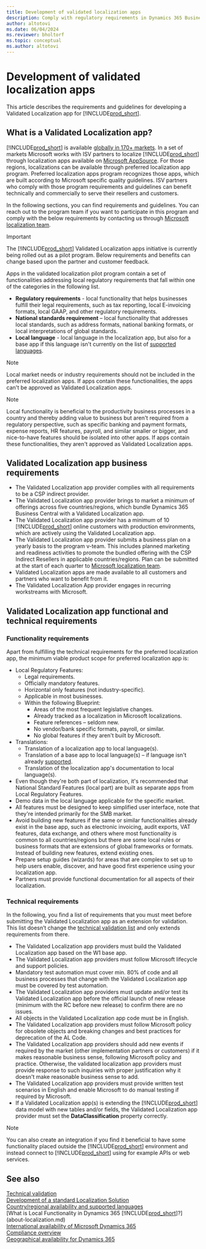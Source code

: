 ```yaml
---
title: Development of validated localization apps
description: Comply with regulatory requirements in Dynamics 365 Business Central as a Validated Localization App.
author: altotovi
ms.date: 06/04/2024
ms.reviewer: bholtorf
ms.topic: conceptual
ms.author: altotovi
---
```


# Development of validated localization apps

This article describes the requirements and guidelines for developing a Validated Localization app for [!INCLUDE[prod_short](includes/prod_short.md)].

## What is a Validated Localization app?

[!INCLUDE[prod_short](includes/prod_short.md)] is available [globally in 170+ markets](/dynamics365/business-central/dev-itpro/compliance/apptest-countries-and-translations?toc=/dynamics365/business-central/toc.json). In a set of markets Microsoft works with ISV partners to localize [!INCLUDE[prod_short](includes/prod_short.md)] through localization apps available on [Microsoft AppSource](https://go.microsoft.com/fwlink/?linkid=2081646). For those regions, localizations can be available through preferred localization app program. Preferred localization apps program recognizes those apps, which are built according to Microsoft specific quality guidelines. ISV partners who comply with those program requirements and guidelines can benefit technically and commercially to serve their resellers and customers.  

In the following sections, you can find requirements and guidelines. You can reach out to the program team if you want to participate in this program and comply with the below requirements by contacting us through [Microsoft localization team](mailto:d365bcloc@microsoft.com).   

> [!IMPORTANT]
> The [!INCLUDE[prod_short](includes/prod_short.md)] Validated Localization apps initiative is currently being rolled out as a pilot program. Below requirements and benefits can change based upon the partner and customer feedback.  

Apps in the validated localization pilot program contain a set of functionalities addressing local regulatory requirements that fall within one of the categories in the following list.  

- **Regulatory requirements** - local functionality that helps businesses fulfill their legal requirements, such as tax reporting, local E-invoicing formats, local GAAP, and other regulatory requirements.
- **National standards requirement** – local functionality that addresses local standards, such as address formats, national banking formats, or local interpretations of global standards.
- **Local language** - local language in the localization app, but also for a base app if this language isn't currently on the list of [supported languages](/dynamics365/business-central/dev-itpro/compliance/apptest-countries-and-translations?toc=/dynamics365/business-central/toc.json).

> [!NOTE]
> Local market needs or industry requirements should not be included in the preferred localization apps. If apps contain these functionalities, the apps can't be approved as Validated Localization apps.

> [!NOTE]
> Local functionality is beneficial to the productivity business processes in a country and thereby adding value to business but aren't required from a regulatory perspective, such as specific banking and payment formats, expense reports, HR features, payroll, and similar smaller or bigger, and nice-to-have features should be isolated into other apps. If apps contain these functionalities, they aren't approved as Validated Localization apps.   

## Validated Localization app business requirements  

- The Validated Localization app provider complies with all requirements to be a CSP indirect provider.  
- The Validated Localization app provider brings to market a minimum of offerings across five countries/regions, which bundle Dynamics 365 Business Central with a Validated Localization app. 
- The Validated Localization app provider has a minimum of 10 [!INCLUDE[prod_short](includes/prod_short.md)] online customers with production environments, which are actively using the Validated Localization app. 
- The Validated Localization app provider submits a business plan on a yearly basis to the program v-team. This includes planned marketing and readiness activities to promote the bundled offering with the CSP Indirect Resellers in applicable countries/regions. Plan can be submitted at the start of each quarter to [Microsoft localization team](mailto:d365bcloc@microsoft.com).  
- Validated Localization apps are made available to all customers and partners who want to benefit from it.     
- The Validated Localization App provider engages in recurring workstreams with Microsoft.

## Validated Localization app functional and technical requirements  

### Functionality requirements   

Apart from fulfilling the technical requirements for the preferred localization app, the minimum viable product scope for preferred localization app is:  

- Local Regulatory Features:   
  - Legal requirements.   
  - Officially mandatory features. 
  - Horizontal only features (not industry-specific).  
  - Applicable in most businesses.  
  - Within the following Blueprint:   
    - Areas of the most frequent legislative changes. 
    - Already tracked as a localization in Microsoft localizations. 
    - Feature references – seldom new.  
    - No vendor/bank specific formats, payroll, or similar. 
    - No global features if they aren't built by Microsoft. 
- Translations: 
  - Translation of a localization app to local language(s). 
  - Translation of a base app to local language(s) – if language isn't already [supported](/dynamics365/business-central/dev-itpro/compliance/apptest-countries-and-translations?toc=/dynamics365/business-central/toc.json).  
  - Translation of the localization app's documentation to local language(s). 
- Even though they're both part of localization, it's recommended that National Standard Features (local part) are built as separate apps from Local Regulatory Features. 
- Demo data in the local language applicable for the specific market.   
- All features must be designed to keep simplified user interface, note that they're intended primarily for the SMB market.  
- Avoid building new features if the same or similar functionalities already exist in the base app, such as electronic invoicing, audit exports, VAT features, data exchange, and others where most functionality is common to all countries/regions but there are some local rules or business formats that are extensions of global frameworks or formats. Instead of building new features, extend existing ones.  
- Prepare setup guides (wizards) for areas that are complex to set up to help users enable, discover, and have good first experience using your localization app.  
- Partners must provide functional documentation for all aspects of their localization.  

### Technical requirements  

In the following, you find a list of requirements that you must meet before submitting the Validated Localization app as an extension for validation. This list doesn’t change the [technical validation list](/dynamics365/business-central/dev-itpro/developer/devenv-checklist-submission) and only extends requirements from there.  

- The Validated Localization app providers must build the Validated Localization app based on the W1 base app.  
- The Validated Localization app providers must follow Microsoft lifecycle and support policies.   
- Mandatory test automation must cover min. 80% of code and all business processes that change with the Validated Localization app must be covered by test automation.  
- The Validated Localization app providers must update and/or test its Validated Localization app before the official launch of new release (minimum with the RC before new release) to confirm there are no issues. 
- All objects in the Validated Localization app code must be in English.   
- The Validated Localization app providers must follow Microsoft policy for obsolete objects and breaking changes and best practices for deprecation of the AL Code.  
- The Validated Localization app providers should add new events if required by the market (other implementation partners or customers) if it makes reasonable business sense, following Microsoft policy and practice. Otherwise, the validated localization app providers must provide response to such inquiries with proper justification why it doesn't make reasonable business sense to add. 
- The Validated Localization app providers must provide written test scenarios in English and enable Microsoft to do manual testing if required by Microsoft.  
- If a Validated Localization app(s) is extending the [!INCLUDE[prod_short](includes/prod_short.md)] data model with new tables and/or fields, the Validated Localization app provider must set the **DataClassification** property correctly.

> [!NOTE]  
> You can also create an integration if you find it beneficial to have some functionality placed outside the [!INCLUDE[prod_short](includes/prod_short.md)] environment and instead connect to [!INCLUDE[prod_short](includes/prod_short.md)] using for example APIs or web services.

## See also

[Technical validation](/dynamics365/business-central/dev-itpro/developer/devenv-checklist-submission)  
[Development of a standard Localization Solution](/dynamics365/business-central/dev-itpro/developer/readiness/readiness-develop-localization)  
[Country/regional availability and supported languages](/dynamics365/business-central/dev-itpro/compliance/apptest-countries-and-translations)  
[What is Local Functionality in Dynamics 365 [!INCLUDE[prod_short](includes/prod_short.md)]?](about-localization.md)  
[International availability of Microsoft Dynamics 365](/dynamics365/get-started/availability)  
[Compliance overview](compliance/compliance-overview.md)  
[Geographical availability for Dynamics 365](https://dynamics.microsoft.com/en-us/availability-reports/georeport/)  
